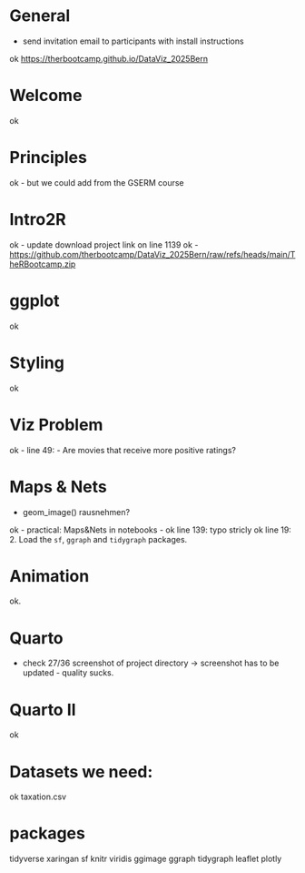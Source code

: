 # General

- send invitation email to participants with install instructions

ok https://therbootcamp.github.io/DataViz_2025Bern

# Welcome

ok

# Principles

ok - but we could add from the GSERM course 

# Intro2R

ok - update download project link on line 1139
ok - https://github.com/therbootcamp/DataViz_2025Bern/raw/refs/heads/main/TheRBootcamp.zip

# ggplot

ok

# Styling

ok

# Viz Problem

ok - line 49: - Are movies that receive more positive ratings?

# Maps & Nets

- geom_image() rausnehmen?

ok - practical: Maps&Nets in notebooks - 
ok line 139: typo stricly
ok line 19: 2. Load the `sf`, `ggraph` and `tidygraph` packages. 

# Animation

ok.

# Quarto

- check 27/36 screenshot of project directory -> screenshot has to be updated - quality sucks.

# Quarto II


ok


# Datasets we need:

ok taxation.csv

# packages

tidyverse
	xaringan
sf
knitr
viridis
	ggimage
ggraph
tidygraph
	leaflet
plotly


